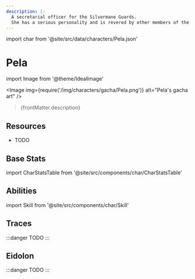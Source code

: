 ```yaml
---
description: |-
  A secretarial officer for the Silvermane Guards.
  She has a serious personality and is revered by other members of the Silvermane Guards.
---
```


import char from '@site/src/data/characters/Pela.json'

# Pela

import Image from '@theme/IdealImage'

<Image img={require('/img/characters/gacha/Pela.png')} alt="Pela's gacha art" />
<blockquote>{frontMatter.description}</blockquote>

## Resources

* TODO

## Base Stats

import CharStatsTable from '@site/src/components/char/CharStatsTable'

<CharStatsTable char={char} />

## Abilities

import Skill from '@site/src/components/char/Skill'

<Tabs>
<TabItem value='batk' label='Basic ATK'>
<Skill char={char} skill='batk' />

</TabItem>
<TabItem value='e' label='Skill'>
<Skill char={char} skill='e' />

</TabItem>
<TabItem value='q' label='Ultimate'>
<Skill char={char} skill='q'/>

</TabItem>
<TabItem value='t' label='Talent'>
<Skill char={char} skill='t'/>

</TabItem>
<TabItem value='p' label='Technique'>
<Skill char={char} skill='p'/>

</TabItem>
</Tabs>

## Traces

:::danger
TODO
:::

## Eidolon

:::danger
TODO
:::